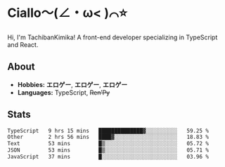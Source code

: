 # Ciallo～(∠・ω< )⌒⭐️

Hi, I'm TachibanKimika! A front-end developer specializing in TypeScript and React.

## About
- **Hobbies:** **エロゲー**, **エロゲー**, **エロゲー**
- **Languages:** TypeScript, ~~Ren’Py~~

## Stats
<!--START_SECTION:waka-->

```txt
TypeScript   9 hrs 15 mins   ██████████████▓░░░░░░░░░░   59.25 %
Other        2 hrs 56 mins   ████▓░░░░░░░░░░░░░░░░░░░░   18.83 %
Text         53 mins         █▒░░░░░░░░░░░░░░░░░░░░░░░   05.72 %
JSON         53 mins         █▒░░░░░░░░░░░░░░░░░░░░░░░   05.71 %
JavaScript   37 mins         █░░░░░░░░░░░░░░░░░░░░░░░░   03.96 %
```

<!--END_SECTION:waka-->

<!-- ![Metrics](https://metrics.lecoq.io/TachibanaKimika?template=classic&base.activity=0&base.community=0&base.repositories=0&languages=1&isocalendar=1&isocalendar.duration=half-year&languages.limit=8&languages.sections=most-used&languages.colors=github&languages.threshold=0%25&languages.indepth=false&languages.recent.load=300&languages.recent.days=14&config.timezone=Asia%2FShanghai)
 -->
